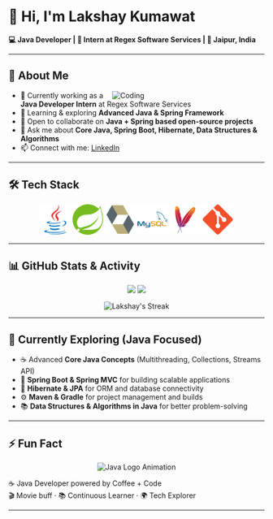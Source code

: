 # 👋 Hi, I'm Lakshay Kumawat  

**💻 Java Developer | 🌱 Intern at Regex Software Services | 📍 Jaipur, India**

---

## 🚀 About Me
<img align="right" alt="Coding" width="300" src="https://i.giphy.com/media/qgQUggAC3Pfv687qPC/giphy.gif">

- 🔭 Currently working as a **Java Developer Intern** at Regex Software Services  
- 🌱 Learning & exploring **Advanced Java & Spring Framework**  
- 👯 Open to collaborate on **Java + Spring based open-source projects**  
- 💬 Ask me about **Core Java, Spring Boot, Hibernate, Data Structures & Algorithms**  
- 📫 Connect with me: [LinkedIn](https://www.linkedin.com/in/lakshay-kumawat-4a586a335/)  

---

## 🛠️ Tech Stack

<p align="center">
<img src="https://raw.githubusercontent.com/devicons/devicon/master/icons/java/java-original.svg" alt="java" width="60" height="60"/>
<img src="https://raw.githubusercontent.com/devicons/devicon/master/icons/spring/spring-original.svg" alt="spring" width="60" height="60"/>
<img src="https://raw.githubusercontent.com/devicons/devicon/master/icons/hibernate/hibernate-original.svg" alt="hibernate" width="60" height="60"/>
<img src="https://raw.githubusercontent.com/devicons/devicon/master/icons/mysql/mysql-original-wordmark.svg" alt="mysql" width="60" height="60"/>
<img src="https://raw.githubusercontent.com/devicons/devicon/master/icons/maven/maven-original.svg" alt="maven" width="60" height="60"/>
<img src="https://raw.githubusercontent.com/devicons/devicon/master/icons/git/git-original.svg" alt="git" width="60" height="60"/>
</p>

---

## 📊 GitHub Stats & Activity

<p align="center">
<img src="https://github-readme-stats.vercel.app/api?username=Lakshay-1126&show_icons=true&theme=tokyonight" height="180px"/>
<img src="https://github-readme-stats.vercel.app/api/top-langs/?username=Lakshay-1126&layout=compact&theme=tokyonight" height="180px"/>
</p>

<p align="center">
<img src="https://github-readme-streak-stats.herokuapp.com/?user=Lakshay-1126&theme=tokyonight" alt="Lakshay's Streak"/>
</p>

---

## 🧠 Currently Exploring (Java Focused)
- ☕ Advanced **Core Java Concepts** (Multithreading, Collections, Streams API)  
- 🌱 **Spring Boot & Spring MVC** for building scalable applications  
- 🔗 **Hibernate & JPA** for ORM and database connectivity  
- ⚙️ **Maven & Gradle** for project management and builds  
- 📚 **Data Structures & Algorithms in Java** for better problem-solving  

---

## ⚡ Fun Fact

<p align="center">
<img src="https://i.imgur.com/7kO3FzG.gif" width="300" alt="Java Logo Animation"/>
</p>

☕ Java Developer powered by Coffee + Code  
🎬 Movie buff · 📚 Continuous Learner · 🌍 Tech Explorer  

---
